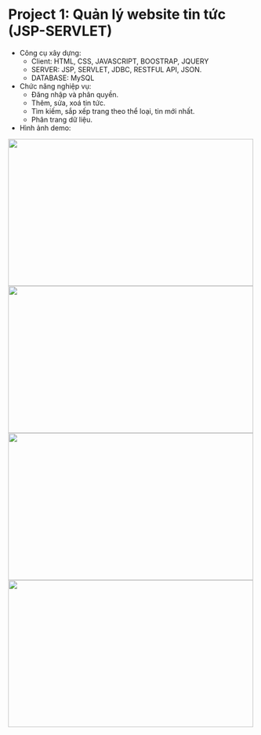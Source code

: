 # Project 1: Quản lý website tin tức (JSP-SERVLET)
  - Công cụ xây dựng:
    + Client: HTML, CSS, JAVASCRIPT, BOOSTRAP, JQUERY
    + SERVER: JSP, SERVLET, JDBC, RESTFUL API, JSON.
    + DATABASE: MySQL
  - Chức năng nghiệp vụ:
    + Đăng nhập và phân quyền.
    + Thêm, sửa, xoá tin tức.
    + Tìm kiếm, sắp xếp trang theo thể loại, tin mới nhất.
    + Phân trang dữ liệu.
  - Hình ảnh demo:

<img src="https://user-images.githubusercontent.com/73806593/113849570-d8675680-97c3-11eb-8856-f8717aa05dec.PNG" width="500px" height = "300px"></img>
<img src="https://user-images.githubusercontent.com/73806593/113850476-b6ba9f00-97c4-11eb-8fd3-185b6e80238c.PNG" width="500px" height = "300px"></img>
<img src="https://user-images.githubusercontent.com/73806593/113850684-ea95c480-97c4-11eb-8169-f2cf6498b6fc.PNG" width="500px" height = "300px"></img>
<img src="https://user-images.githubusercontent.com/73806593/113851626-e4541800-97c5-11eb-9f1b-8dd10ac85547.PNG" width="500px" height = "300px"></img> 

